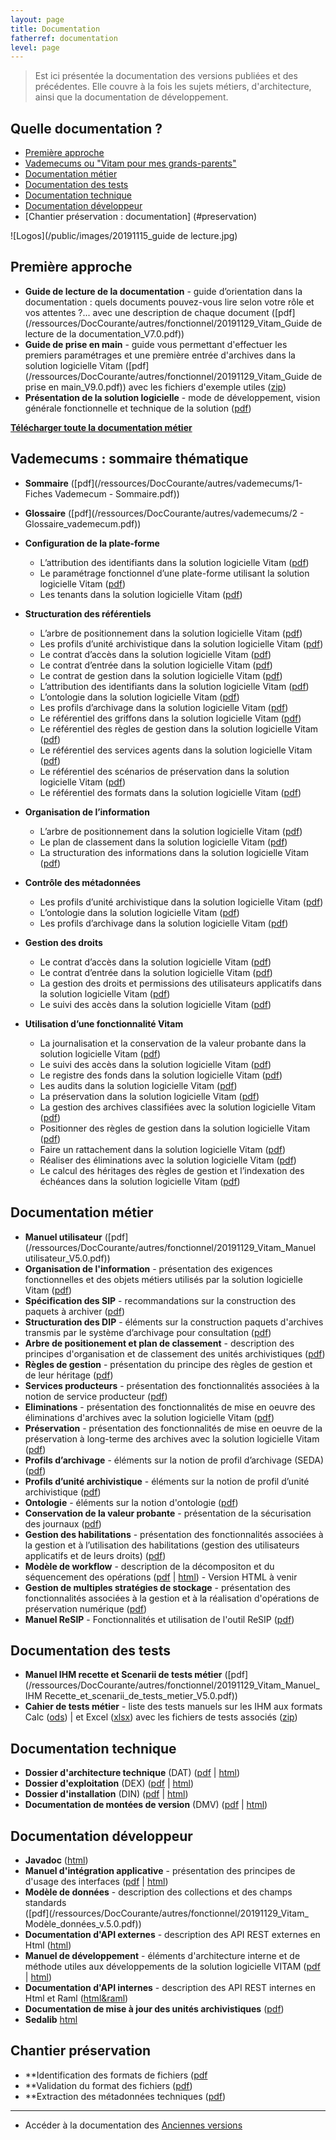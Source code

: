 ```yaml
---
layout: page
title: Documentation
fatherref: documentation
level: page
---
```


> Est ici présentée la documentation des versions publiées et des précédentes.
Elle couvre à la fois les sujets métiers, d'architecture, ainsi que la documentation de développement.

## Quelle documentation ?

* [Première approche](#approche)
* [Vademecums ou "Vitam pour mes grands-parents"](#vademecums)
* [Documentation métier](#doc_metier)
* [Documentation des tests](#doc_test)
* [Documentation technique](#doc_technique)
* [Documentation développeur](#doc_developpeur)
* [Chantier préservation : documentation] (#preservation)

![Logos](/public/images/20191115_guide de lecture.jpg)

<a name="approche"></a>
## Première approche

* **Guide de lecture de la documentation** - guide d’orientation dans la documentation : quels documents pouvez-vous lire selon votre rôle et vos attentes ?... avec une description de chaque document ([pdf](/ressources/DocCourante/autres/fonctionnel/20191129_Vitam_Guide de lecture de la documentation_V7.0.pdf))
* **Guide de prise en main** - guide vous permettant d'effectuer les premiers paramétrages et une première entrée d'archives dans la solution logicielle Vitam
([pdf](/ressources/DocCourante/autres/fonctionnel/20191129_Vitam_Guide de prise en main_V9.0.pdf)) avec les fichiers d'exemple utiles ([zip](http://download.programmevitam.fr/vitam_repository/2.6.1/tests/Jeu_de_tests_Guide_de_prise_en_main_R10.zip))
* **Présentation de la solution logicielle** - mode de développement, vision générale fonctionnelle et technique de la solution
([pdf](/ressources/DocCourante/autres/fonctionnel/20191129_Vitam_Presentation_solution_logicielle_V8.0.pdf))

**[Télécharger toute la documentation métier](/ressources/DocCourante/autres/fonctionnel/20191129_Vitam_documentation.zip)**

<a name="vademecums"></a>
## Vademecums : sommaire thématique


* **Sommaire** ([pdf](/ressources/DocCourante/autres/vademecums/1- Fiches Vademecum - Sommaire.pdf))
* **Glossaire** ([pdf](/ressources/DocCourante/autres/vademecums/2 - Glossaire_vademecum.pdf))

* **Configuration de la plate-forme**
	- L’attribution des identifiants dans la solution logicielle Vitam ([pdf](/ressources/DocCourante/autres/vademecums/Maitre_esclave_vademecum.pdf))
	- Le paramétrage fonctionnel d’une plate-forme utilisant la solution logicielle Vitam ([pdf](/ressources/DocCourante/autres/vademecums/Parametrage_fonc.pdf))
	- Les tenants dans la solution logicielle Vitam ([pdf](/ressources/DocCourante/autres/vademecums/Tenant_vademecum.pdf))
* **Structuration des référentiels**
	- L’arbre de positionnement dans la solution logicielle Vitam ([pdf](/ressources/DocCourante/autres/vademecums/Arbre_positionnement_vademecum.pdf))
	- Les profils d’unité archivistique dans la solution logicielle Vitam ([pdf](/ressources/DocCourante/autres/vademecums/Profil_Unite_Archivistique.pdf))
	- Le contrat d’accès dans la solution logicielle Vitam ([pdf](/ressources/DocCourante/autres/vademecums/Contrat_Acces_vademecum.pdf))
	- Le contrat d’entrée dans la solution logicielle Vitam ([pdf](/ressources/DocCourante/autres/vademecums/Contrat-Entree_vademecum.pdf))
	- Le contrat de gestion dans la solution logicielle Vitam ([pdf](/ressources/DocCourante/autres/vademecums/Contrat_Gestion_vademecum.pdf))
	- L’attribution des identifiants dans la solution logicielle Vitam ([pdf](/ressources/DocCourante/autres/vademecums/Maitre_esclave_vademecum.pdf))
	- L’ontologie dans la solution logicielle Vitam ([pdf](/ressources/DocCourante/autres/vademecums/Ontologie.pdf))
	- Les profils d’archivage dans la solution logicielle Vitam ([pdf](/ressources/DocCourante/autres/vademecums/Profil_archivage.pdf))
	- Le référentiel des griffons dans la solution logicielle Vitam ([pdf](/ressources/DocCourante/autres/vademecums/RGriffon_vademecum.pdf))
	- Le référentiel des règles de gestion dans la solution logicielle Vitam ([pdf](/ressources/DocCourante/autres/vademecums/RRègles_Gestionvademecum.pdf))
	- Le référentiel des services agents dans la solution logicielle Vitam ([pdf](/ressources/DocCourante/autres/vademecums/RServices_Agents_vademecum.pdf))
	- Le référentiel des scénarios de préservation dans la solution logicielle Vitam ([pdf](/ressources/DocCourante/autres/vademecums/RScenario_Preservation_vademecum.pdf))
	- Le référentiel des formats dans la solution logicielle Vitam ([pdf](/ressources/DocCourante/autres/vademecums/RFormat_vademecum.pdf))
* **Organisation de l’information**
	- L’arbre de positionnement dans la solution logicielle Vitam ([pdf](/ressources/DocCourante/autres/vademecums/Arbre_positionnement_vademecum.pdf))
	- Le plan de classement dans la solution logicielle Vitam ([pdf](/ressources/DocCourante/autres/vademecums/Plan_de_classement_vademecum.pdf))
	- La structuration des informations dans la solution logicielle Vitam ([pdf](/ressources/DocCourante/autres/vademecums/Structuration_Information_vademecum.pdf))
* **Contrôle des métadonnées**
	- Les profils d’unité archivistique dans la solution logicielle Vitam ([pdf](/ressources/DocCourante/autres/vademecums/Profil_Unite_Archivistique.pdf))
	- L’ontologie dans la solution logicielle Vitam ([pdf](/ressources/DocCourante/autres/vademecums/Ontologie.pdf))
	- Les profils d’archivage dans la solution logicielle Vitam ([pdf](/ressources/DocCourante/autres/vademecums/Profil_archivage.pdf))
* **Gestion des droits**
	- Le contrat d’accès dans la solution logicielle Vitam ([pdf](/ressources/DocCourante/autres/vademecums/Contrat_Acces_vademecum.pdf))
	- Le contrat d’entrée dans la solution logicielle Vitam ([pdf](/ressources/DocCourante/autres/vademecums/Contrat-Entree_vademecum.pdf))
	- La gestion des droits et permissions des utilisateurs applicatifs dans la solution logicielle Vitam ([pdf](/ressources/DocCourante/autres/vademecums/Habilitations.pdf))
	- Le suivi des accès dans la solution logicielle Vitam ([pdf](/ressources/DocCourante/autres/vademecums/Log_acces_description.pdf))
* **Utilisation d’une fonctionnalité Vitam**
	- La journalisation et la conservation de la valeur probante dans la solution logicielle Vitam ([pdf](/ressources/DocCourante/autres/vademecums/Journalisation.pdf))
	- Le suivi des accès dans la solution logicielle Vitam ([pdf](/ressources/DocCourante/autres/vademecums/Log_acces_description.pdf))
	- Le registre des fonds dans la solution logicielle Vitam ([pdf](/ressources/DocCourante/autres/vademecums/Registre_fonds.pdf))
	- Les audits dans la solution logicielle Vitam ([pdf](/ressources/DocCourante/autres/vademecums/Audit.pdf))
	- La préservation dans la solution logicielle Vitam ([pdf](/ressources/DocCourante/autres/vademecums/Préservation_vademecum.pdf))
	- La gestion des archives classifiées avec la solution logicielle Vitam ([pdf](/ressources/DocCourante/autres/vademecums/Classification_vademecum.pdf))
	- Positionner des règles de gestion dans la solution logicielle Vitam ([pdf](/ressources/DocCourante/autres/vademecums/Reglesgestion_fonctionnement.pdf))
	- Faire un rattachement dans la solution logicielle Vitam ([pdf](/ressources/DocCourante/autres/vademecums/Rattachement_vademecum.pdf))
	- Réaliser des éliminations avec la solution logicielle Vitam ([pdf](/ressources/DocCourante/autres/vademecums/Elimination_vademecum.pdf))
	- Le calcul des héritages des règles de gestion et l’indexation des échéances dans la solution logicielle Vitam ([pdf](/ressources/DocCourante/autres/vademecums/Echeances.pdf))

<a name="doc_metier"></a>
## Documentation métier

* **Manuel utilisateur** ([pdf](/ressources/DocCourante/autres/fonctionnel/20191129_Vitam_Manuel utilisateur_V5.0.pdf))
* **Organisation de l'information** - présentation des exigences fonctionnelles et des objets métiers utilisés par la solution logicielle Vitam
([pdf](/ressources/DocCourante/autres/fonctionnel/20191129_Vitam_Organisation_information_V9.0.pdf))
* **Spécification des SIP** - recommandations sur la construction des paquets
à archiver ([pdf](/ressources/DocCourante/autres/fonctionnel/20191129_Vitam_Structuration_des_SIP_V10.0.pdf))
* **Structuration des DIP** - éléments sur la construction paquets d'archives transmis par le système d’archivage pour consultation
([pdf](/ressources/DocCourante/autres/fonctionnel/20191129_Vitam_Structuration_des_DIP_V9.0.pdf))
* **Arbre de positionement et plan de classement** - description des principes d'organisation et de classement des unités archivistiques
([pdf](/ressources/DocCourante/autres/fonctionnel/20191129_Vitam_ArbresEtPlans_V8.0.pdf))
* **Règles de gestion** - présentation du principe des règles de gestion et de leur héritage
([pdf](/ressources/DocCourante/autres/fonctionnel/20191129_Vitam_Règles_de_gestion_V9.pdf))
* **Services producteurs** - présentation des fonctionnalités associées à la
notion de service producteur ([pdf](/ressources/DocCourante/autres/fonctionnel/20191129_Vitam_Services_producteurs_V8.pdf))
* **Eliminations** - présentation des fonctionnalités de mise en oeuvre des éliminations d'archives avec la solution logicielle Vitam ([pdf](/ressources/DocCourante/autres/fonctionnel/20191129_Vitam_Elimination_V.4.0.pdf))
* **Préservation** - présentation des fonctionnalités de mise en oeuvre de la préservation à long-terme des archives avec la solution logicielle Vitam ([pdf](/ressources/DocCourante/autres/fonctionnel/20191129_Vitam_Preservation_3.0.pdf))
* **Profils d’archivage** - éléments sur la notion de profil d’archivage (SEDA) ([pdf](/ressources/DocCourante/autres/fonctionnel/20191129_Vitam_ProfilsDarchivage_V.8.0.pdf))
* **Profils d’unité archivistique** - éléments sur la notion de profil d’unité archivistique ([pdf](/ressources/DocCourante/autres/fonctionnel/20191129_Vitam_ProfilsDuniteArchivistique_V7.0.pdf))
* **Ontologie** - éléments sur la notion d'ontologie ([pdf](/ressources/DocCourante/autres/fonctionnel/20191129_Vitam_Ontologie_V.7.0.pdf))
* **Conservation de la valeur probante** - présentation de la sécurisation des journaux ([pdf](/ressources/DocCourante/autres/fonctionnel/20191129_Vitam_Conservation_de_la_valeur_probante_V9.0.pdf))
* **Gestion des habilitations** - présentation des fonctionnalités associées à la gestion et à
l’utilisation des habilitations (gestion des utilisateurs applicatifs et de leurs droits) ([pdf](/ressources/DocCourante/autres/fonctionnel/20191129_Vitam_Gestion_habilitations_V8.0.pdf))
* **Modèle de workflow**  - description de la décompositon et du séquencement des
 opérations ([pdf](/ressources/DocCourante/autres/fonctionnel/20191129_Vitam_Modèle_workflow_v5.0.pdf) \| [html](/ressources/DocCourante/html/workflow-model)) - Version HTML à venir
* **Gestion de multiples stratégies de stockage** - présentation des fonctionnalités associées à la gestion et à la réalisation d'opérations de préservation numérique ([pdf](/ressources/DocCourante/autres/fonctionnel/20191129_Vitam_Multi_strategies_1.0.pdf))
* **Manuel ReSIP** - Fonctionnalités et utilisation de l'outil ReSIP ([pdf](/ressources/DocCourante/autres/fonctionnel/VITAM_manuel_ReSIP.pdf))

<a name="doc_test"></a>
## Documentation des tests

* **Manuel IHM recette et Scenarii de tests métier** ([pdf](/ressources/DocCourante/autres/fonctionnel/20191129_Vitam_Manuel_ IHM Recette_et_scenarii_de_tests_metier_V5.0.pdf))
* **Cahier de tests métier** - liste des tests manuels sur les IHM aux formats Calc ([ods](/ressources/DocCourante/autres/fonctionnel/cahier-de-recette-fonctionnel.ods)) \| et Excel ([xlsx](/ressources/DocCourante/autres/fonctionnel/cahier-de-recette-fonctionnel.xlsx)) avec les fichiers de tests associés ([zip](http://download.programmevitam.fr/vitam_repository/2.15.1/tests/Jeux_de_tests_fonctionnels_RELEASE12.zip))


<a name="doc_technique"></a>
## Documentation technique

* **Dossier d'architecture technique** (DAT) ([pdf](/ressources/DocCourante/pdf/vitam-architecture.2.15.1-1.pdf) \| [html](/ressources/DocCourante/html/archi))
* **Dossier d'exploitation** (DEX) ([pdf](/ressources/DocCourante/pdf/vitam-documentation-exploitation.2.15.1-1.pdf) \| [html](/ressources/DocCourante/html/exploitation))
* **Dossier d'installation** (DIN) ([pdf](/ressources/DocCourante/pdf/vitam-documentation-installation.2.15.1-1.pdf) \| [html](/ressources/DocCourante/html/installation))
* **Documentation de montées de version** (DMV) ([pdf](/ressources/DocCourante/pdf/vitam-documentation-migration.2.15.1-1.pdf) \| [html](/ressources/DocCourante/html/migration))

<a name="doc_developpeur"></a>
## Documentation développeur

* **Javadoc** ([html](/ressources/DocCourante/javadoc))
* **Manuel d'intégration applicative** - présentation des principes de d'usage des interfaces ([pdf](/ressources/DocCourante/pdf/vitam-manuel-integration.2.15.1-1.pdf) \| [html](/ressources/DocCourante/html/manuel-integration))
* **Modèle de données** - description des collections et des champs standards  
([pdf](/ressources/DocCourante/autres/fonctionnel/20191129_Vitam_ Modèle_données_v.5.0.pdf))
* **Documentation d'API externes** - description des API REST externes en Html ([html](/ressources/DocCourante/raml/externe))
* **Manuel de développement** - éléments d'architecture interne et de méthode utiles aux développements de la solution logicielle VITAM ([pdf](/ressources/DocCourante/pdf/vitam-manuel-developpement.2.15.1-1.pdf)
\| [html](/ressources/DocCourante/html/manuel-dev))
* **Documentation d'API internes** - description des API REST internes en Html et Raml ([html&raml](/ressources/DocCourante/raml/interne/))
* **Documentation de mise à jour des unités archivistiques** ([pdf](/ressources/DocCourante/pdf/vitam-maj-au.2.15.1-1.pdf))
* **Sedalib** [html](http://download.programmevitam.fr/resip/1.1/javadoc-sedalib1.1/)

<a name="preservation"></a>
## Chantier préservation
* **Identification des formats de fichiers ([pdf](/ressources/DocCourante/autres/fonctionnel/20200131_NP_Vitam_preservation-identification-format-v2.0.pdf)
* **Validation du format des fichiers ([pdf](/ressources/DocCourante/autres/fonctionnel/20200131_NP_Vitam_preservation-validation-format-v2.0.pdf))
* **Extraction des métadonnées techniques ([pdf](/ressources/DocCourante/autres/fonctionnel/20200131_NP_Vitam_preservation-extraction-MD-v2.0.pdf))

<hr/>


* Accéder à la documentation des [Anciennes versions](/pages/documentation/liste_doc_ancienne/)
